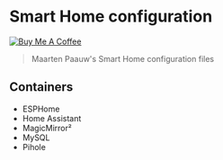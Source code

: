 # Smart Home configuration

<a href="https://www.buymeacoffee.com/maartenpaauw" target="_blank"><img src="https://www.buymeacoffee.com/assets/img/custom_images/orange_img.png" alt="Buy Me A Coffee" style="height: auto !important;width: auto !important;" ></a>

> Maarten Paauw's Smart Home configuration files

## Containers

- ESPHome
- Home Assistant
- MagicMirror²
- MySQL
- Pihole
